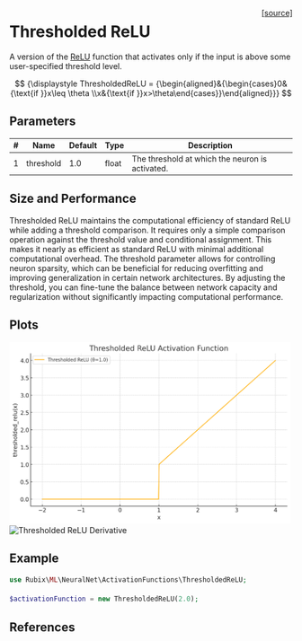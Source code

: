 <span style="float:right;"><a href="https://github.com/RubixML/ML/blob/master/src/NeuralNet/ActivationFunctions/ThresholdedReLU/ThresholdedReLU.php">[source]</a></span>

# Thresholded ReLU
A version of the [ReLU](relu.md) function that activates only if the input is above some user-specified threshold level.

$$
{\displaystyle ThresholdedReLU = {\begin{aligned}&{\begin{cases}0&{\text{if }}x\leq \theta \\x&{\text{if }}x>\theta\end{cases}}\end{aligned}}}
$$

## Parameters
| # | Name | Default | Type | Description |
|---|---|---|---|---|
| 1 | threshold | 1.0 | float | The threshold at which the neuron is activated. |

## Size and Performance
Thresholded ReLU maintains the computational efficiency of standard ReLU while adding a threshold comparison. It requires only a simple comparison operation against the threshold value and conditional assignment. This makes it nearly as efficient as standard ReLU with minimal additional computational overhead. The threshold parameter allows for controlling neuron sparsity, which can be beneficial for reducing overfitting and improving generalization in certain network architectures. By adjusting the threshold, you can fine-tune the balance between network capacity and regularization without significantly impacting computational performance.

## Plots
<img src="../../images/activation-functions/thresholded-relu.png" alt="Thresholded ReLU Function" width="500" height="auto">

<img src="../../images/activation-functions/thresholded-derivative.png" alt="Thresholded ReLU Derivative" width="500" height="auto">

## Example
```php
use Rubix\ML\NeuralNet\ActivationFunctions\ThresholdedReLU;

$activationFunction = new ThresholdedReLU(2.0);
```

## References
[^1]: K. Konda et al. (2015). Zero-bias Autoencoders and the Benefits of Co-adapting Features.

